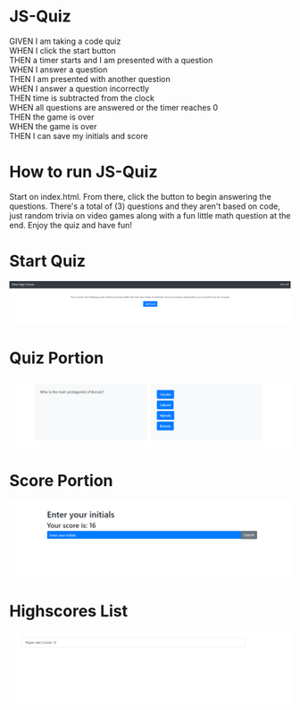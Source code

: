 # JS-Quiz
GIVEN I am taking a code quiz <br>
WHEN I click the start button <br>
THEN a timer starts and I am presented with a question <br>
WHEN I answer a question <br>
THEN I am presented with another question <br>
WHEN I answer a question incorrectly <br>
THEN time is subtracted from the clock <br>
WHEN all questions are answered or the timer reaches 0 <br>
THEN the game is over <br>
WHEN the game is over <br>
THEN I can save my initials and score

# How to run JS-Quiz
Start on index.html. From there, click the button to begin answering the questions. There's a total of (3) questions and they aren't based on code, just random trivia on video games along with a fun little math question at the end. Enjoy the quiz and have fun!

# Start Quiz
<img src="Assets\Images\start.png" alt="start_of_quiz_picture_">

# Quiz Portion
<img src="Assets\Images\quiz.png" alt="questions_of_quiz_picture_">

# Score Portion
<img src="Assets\Images\score.png" alt="score_of_quiz_picture_">

# Highscores List
<img src="Assets\Images\highscore.png" alt="highscore_list_of_quiz_picture_">